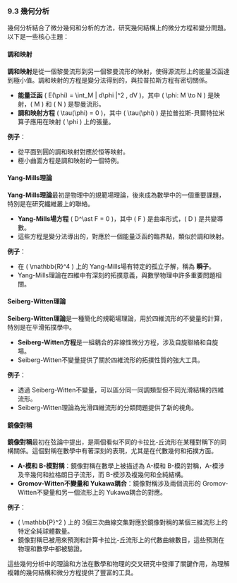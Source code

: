 ### 9.3 幾何分析

幾何分析結合了微分幾何和分析的方法，研究幾何結構上的微分方程和變分問題。以下是一些核心主題：

#### 調和映射

**調和映射**是從一個黎曼流形到另一個黎曼流形的映射，使得源流形上的能量泛函達到極小值。調和映射的方程是變分法得到的，與拉普拉斯方程有密切關係。

- **能量泛函** \( E(\phi) = \int_M \| d\phi \|^2 \, dV \)，其中 \( \phi: M \to N \) 是映射，\( M \) 和 \( N \) 是黎曼流形。
- **調和映射方程** \( \tau(\phi) = 0 \)，其中 \( \tau(\phi) \) 是拉普拉斯-貝爾特拉米算子應用在映射 \( \phi \) 上的張量。

**例子**：
- 從平面到圓的調和映射對應於恒等映射。
- 極小曲面方程是調和映射的一個特例。

#### Yang-Mills理論

**Yang-Mills理論**最初是物理中的規範場理論，後來成為數學中的一個重要課題，特別是在研究纖維叢上的聯絡。

- **Yang-Mills場方程** \( D^\ast F = 0 \)，其中 \( F \) 是曲率形式，\( D \) 是共變導數。
- 這些方程是變分法導出的，對應於一個能量泛函的臨界點，類似於調和映射。

**例子**：
- 在 \( \mathbb{R}^4 \) 上的 Yang-Mills場有特定的孤立子解，稱為 **瞬子**。
- Yang-Mills理論在四維中有深刻的拓撲意義，與數學物理中許多重要問題相關。

#### Seiberg-Witten理論

**Seiberg-Witten理論**是一種簡化的規範場理論，用於四維流形的不變量的計算，特別是在平滑拓撲學中。

- **Seiberg-Witten方程**是一組耦合的非線性微分方程，涉及自旋聯絡和自旋場。
- Seiberg-Witten不變量提供了關於四維流形的拓撲性質的強大工具。

**例子**：
- 透過 Seiberg-Witten不變量，可以區分同一同調類型但不同光滑結構的四維流形。
- Seiberg-Witten理論為光滑四維流形的分類問題提供了新的視角。

#### 鏡像對稱

**鏡像對稱**最初在弦論中提出，是兩個看似不同的卡拉比-丘流形在某種對稱下的同構關係。這個對稱在數學中有著深刻的表現，尤其是在代數幾何和拓撲方面。

- **A-模和 B-模對稱**：鏡像對稱在數學上被描述為 A-模和 B-模的對稱，A-模涉及辛幾何和拉格朗日子流形，而 B-模涉及複幾何和全純結構。
- **Gromov-Witten不變量和 Yukawa耦合**：鏡像對稱涉及兩個流形的 Gromov-Witten不變量和另一個流形上的 Yukawa耦合的對應。

**例子**：
- \( \mathbb{P}^2 \) 上的 3個三次曲線交集對應於鏡像對稱的某個三維流形上的特定全純球體數量。
- 鏡像對稱已被用來預測和計算卡拉比-丘流形上的代數曲線數目，這些預測在物理和數學中都被驗證。

這些幾何分析中的理論和方法在數學和物理的交叉研究中發揮了關鍵作用，為理解複雜的幾何結構和微分方程提供了豐富的工具。